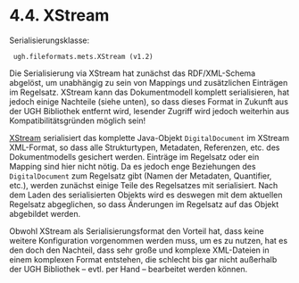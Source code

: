 # 4.4. XStream

Serialisierungsklasse:

```text
 ugh.fileformats.mets.XStream (v1.2)
```

Die Serialisierung via XStream hat zunächst das RDF/XML-Schema abgelöst, um unabhängig zu sein von Mappings und zusätzlichen Einträgen im Regelsatz. XStream kann das Dokumentmodell komplett serialisieren, hat jedoch einige Nachteile \(siehe unten\), so dass dieses Format in Zukunft aus der UGH Bibliothek entfernt wird, lesender Zugriff wird jedoch weiterhin aus Kompatibilitätsgründen möglich sein!

[XStream](http://xstream.codehaus.org/) serialisiert das komplette Java-Objekt `DigitalDocument` im XStream XML-Format, so dass alle Strukturtypen, Metadaten, Referenzen, etc. des Dokumentmodells gesichert werden. Einträge im Regelsatz oder ein Mapping sind hier nicht nötig. Da es jedoch enge Beziehungen des `DigitalDocument` zum Regelsatz gibt \(Namen der Metadaten, Quantifier, etc.\), werden zunächst einige Teile des Regelsatzes mit serialisiert. Nach dem Laden des serialisierten Objekts wird es deswegen mit dem aktuellen Regelsatz abgeglichen, so dass Änderungen im Regelsatz auf das Objekt abgebildet werden.

Obwohl XStream als Serialisierungsformat den Vorteil hat, dass keine weitere Konfiguration vorgenommen werden muss, um es zu nutzen, hat es den doch den Nachteil, dass sehr große und komplexe XML-Dateien in einem komplexen Format entstehen, die schlecht bis gar nicht außerhalb der UGH Bibliothek – evtl. per Hand – bearbeitet werden können.

